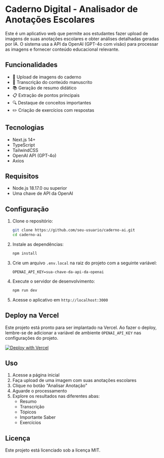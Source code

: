 # Caderno Digital - Analisador de Anotações Escolares

Este é um aplicativo web que permite aos estudantes fazer upload de imagens de suas anotações escolares e obter análises detalhadas geradas por IA. O sistema usa a API da OpenAI (GPT-4o com visão) para processar as imagens e fornecer conteúdo educacional relevante.

## Funcionalidades

- 📸 Upload de imagens do caderno
- 📝 Transcrição do conteúdo manuscrito
- 📚 Geração de resumo didático
- 📋 Extração de pontos principais
- 🔍 Destaque de conceitos importantes
- ✏️ Criação de exercícios com respostas

## Tecnologias

- Next.js 14+
- TypeScript
- TailwindCSS
- OpenAI API (GPT-4o)
- Axios

## Requisitos

- Node.js 18.17.0 ou superior
- Uma chave de API da OpenAI

## Configuração

1. Clone o repositório:
   ```bash
   git clone https://github.com/seu-usuario/caderno-ai.git
   cd caderno-ai
   ```

2. Instale as dependências:
   ```bash
   npm install
   ```

3. Crie um arquivo `.env.local` na raiz do projeto com a seguinte variável:
   ```
   OPENAI_API_KEY=sua-chave-da-api-da-openai
   ```

4. Execute o servidor de desenvolvimento:
   ```bash
   npm run dev
   ```

5. Acesse o aplicativo em `http://localhost:3000`

## Deploy na Vercel

Este projeto está pronto para ser implantado na Vercel. Ao fazer o deploy, lembre-se de adicionar a variável de ambiente `OPENAI_API_KEY` nas configurações do projeto.

[![Deploy with Vercel](https://vercel.com/button)](https://vercel.com/new/clone?repository-url=https://github.com/seu-usuario/caderno-ai)

## Uso

1. Acesse a página inicial
2. Faça upload de uma imagem com suas anotações escolares
3. Clique no botão "Analisar Anotação"
4. Aguarde o processamento
5. Explore os resultados nas diferentes abas:
   - Resumo
   - Transcrição
   - Tópicos
   - Importante Saber
   - Exercícios

## Licença

Este projeto está licenciado sob a licença MIT.

